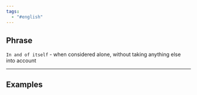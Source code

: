 ```yaml
---
tags:
  - "#english"
---
```

## Phrase

`In and of itself` - when considered alone, without taking anything else into account

---
## Examples